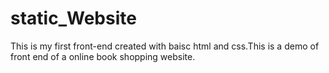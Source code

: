 # static_Website
This is my first front-end created with baisc html and css.This is a demo of front end of a online book shopping website.
